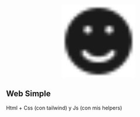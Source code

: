 <p align="center"><img src="img/favicon.png" width="200"></p>

## Web Simple

Html + Css (con tailwind) y Js (con mis helpers)
